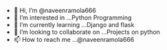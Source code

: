 - 👋 Hi, I’m @naveenramola666
- 👀 I’m interested in ...Python Programming
- 🌱 I’m currently learning ...Django and flask
- 💞️ I’m looking to collaborate on ...Projects on python
- 📫 How to reach me ...@naveenramola666

<!---
naveenramola666/naveenramola666 is a ✨ special ✨ repository because its `README.md` (this file) appears on your GitHub profile.
You can click the Preview link to take a look at your changes.
--->
